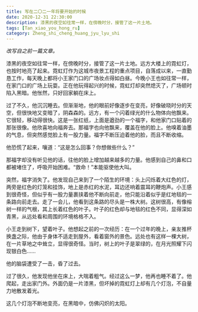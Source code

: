 ```yaml
---
title: 写在二〇二一年将要开始的时候
date: 2020-12-31 22:30:00
description: 漆黑的夜空如往常一样，在傍晚时分，接管了这一片土地。
tags: [Tan_xiao_you_hong_ru]
category: Zheng_shi_cheng_huang_jyu_lyu_shi
---
```

_改写自之前一篇文章。_

漆黑的夜空如往常一样，在傍晚时分，接管了这一片土地。远方大楼上的霓虹灯，也按时地亮了起来。霓虹灯作为这城市夜景工程的重点项目，自落成以来，一直勤恳工作，每天晚上都将小王家门口的广场妆点得如白昼。今晚小王也如往常一样，在家门口的广场上玩耍。正在他玩得起兴的时候，霓虹灯却突然熄灭了，广场顿时陷入黑暗。他怅然，只好回家躺在床上。

过了不久，他沉沉睡去。但渐渐地，他的眼前好像逐步在变亮，好像破晓时分的天空，但很快地又变暗了，阴森森的。远方，有一个闪着绿光的什么物体向他飘来。它很轻，移动得很快。这是一张红纸，上面是遒劲的一个福字，和他家门口贴着的那张很像。他欣喜地向福奔去。那福字也向他飘来，覆盖在他的脸上。他嗅着油墨的气息，但突然感觉脸上有一股力量。福字不断压迫着他的脸，而且不断收缩。

他恐慌了起来，嚷道：“这是怎么回事？你想做些什么？”

那福字却没有听见他的话，往他的脸上增加越来越多的力量。他感到自己的鼻和口都被堵住了，呼吸开始困难。“救命！”本能驱使他大叫。

突然，福字消失了。他发现自己来到了一个陌生的环境：头上闪烁着大红色的灯，两旁是红色的灯笼和挂饰，地上是赤红的水泥，耳边还响着震耳的鞭炮声。小王感到很奇怪，但似乎有一股力量裹挟着他不断向前走，他只能沿着似乎是红地毯的一条路向前走去。走了一会儿，他看到这条路的尽头是一株大树。这树很高，有像榕树一样的气根，其上长着红色的叶子。叶子的红色却与地毯的红色不同，显得深如青黑，从远处看和周围的环境格格不入。

小王走到树下，望着叶子。他想起之前的一次经历：在一个过年的晚上，亲友推杯换盏之际，他由于身体不适走到屋外，看着窗外的景色。远处也有这样一棵大树，在一片草地之中耸立，显得很奇怪。当时，树上的叶子是翠绿的，在月光照耀下闪现银白色……

他的脑袋遭受了一击，昏了过去。

过了很久，他发现他坐在床上，大喘着粗气。经过这么一梦，他再也睡不着了。他爬起，走出家门外。外面仍是一片漆黑，但坏掉的霓虹灯上却有几个灯泡，不自量力地散发着光。

这几个灯泡不断地变亮，在黑暗中，仿佛闪炽的太阳。